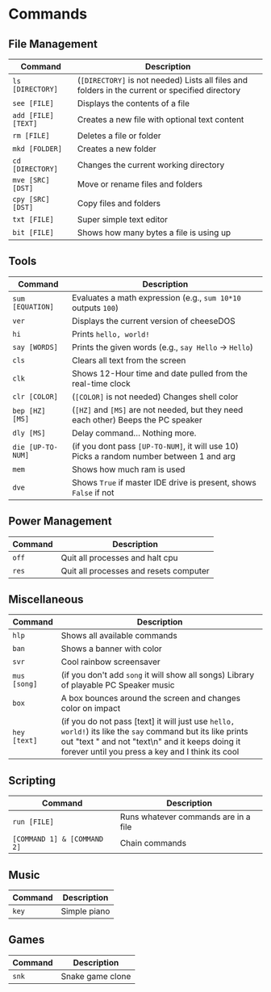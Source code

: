 # Commands

## File Management

| Command              | Description                                                                 |
|----------------------|-----------------------------------------------------------------------------|
| `ls [DIRECTORY]`     | (`[DIRECTORY]` is not needed) Lists all files and folders in the current or specified directory |
| `see [FILE]`         | Displays the contents of a file                                             |
| `add [FILE] [TEXT]`  | Creates a new file with optional text content                               |
| `rm [FILE]`          | Deletes a file or folder                                                    |
| `mkd [FOLDER]`       | Creates a new folder                                                        |
| `cd [DIRECTORY]`     | Changes the current working directory                                       |
| `mve [SRC] [DST]`    | Move or rename files and folders                                            |
| `cpy [SRC] [DST]`    | Copy files and folders                                                      |
| `txt [FILE]`         | Super simple text editor                                                    |
| `bit [FILE]`         | Shows how many bytes a file is using up                                     |

## Tools

| Command              | Description                                                                 |
|----------------------|-----------------------------------------------------------------------------|
| `sum [EQUATION]`     | Evaluates a math expression (e.g., `sum 10*10` outputs `100`)               |
| `ver`                | Displays the current version of cheeseDOS                                   |
| `hi`                 | Prints `hello, world!`                                                      |
| `say [WORDS]`        | Prints the given words (e.g., `say Hello` → `Hello`)                        |
| `cls`                | Clears all text from the screen                                             |
| `clk`                | Shows 12-Hour time and date pulled from the real-time clock             |                        
| `clr [COLOR]`        | (`[COLOR]` is not needed) Changes shell color                                 |
| `bep [HZ] [MS]`      | (`[HZ]` and `[MS]` are not needed, but they need each other) Beeps the PC speaker |
| `dly [MS]`           | Delay command… Nothing more.                                               |    
| `die [UP-TO-NUM]`    | (if you dont pass `[UP-TO-NUM]`, it will use 10) Picks a random number between 1 and arg                 |
| `mem`                | Shows how much ram is used                                                  |  
| `dve`                | Shows `True` if master IDE drive is present, shows `False` if not                     |                                  
                                   

## Power Management

| Command              | Description                                                                 |
|----------------------|-----------------------------------------------------------------------------|
| `off`                | Quit all processes and halt cpu                                             |
| `res`                | Quit all processes and resets computer                                      |

## Miscellaneous

| Command              | Description                                                                 |
|----------------------|-----------------------------------------------------------------------------|
| `hlp`                | Shows all available commands                                                |
| `ban`                | Shows a banner with color                                                   |
| `svr`                | Cool rainbow screensaver                                                    |
| `mus [song]`         | (if you don't add `song` it will show all songs) Library of playable PC Speaker music |
| `box`                | A box bounces around the screen and changes color on impact                  |
| `hey [text]`         | (if you do not pass [text] it will just use `hello, world!`) its like the `say` command but its like prints out "text " and not "text\n" and it keeps doing it forever until you press a key and I think its cool |

## Scripting

| Command              | Description                                                                 |
|----------------------|-----------------------------------------------------------------------------|
| `run [FILE]`         | Runs whatever commands are in a file                                        |
| `[COMMAND 1] & [COMMAND 2]` | Chain commands                                                       |

## Music

| Command | Description      |
|---------|------------------|
| `key`   | Simple piano     |              

## Games

| Command | Description      |
|---------|------------------|
| `snk`   | Snake game clone |                                        
